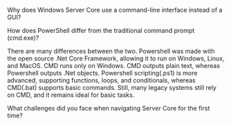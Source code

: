 
Why does Windows Server Core use a command-line interface instead of a GUI?



How does PowerShell differ from the traditional command prompt (cmd.exe)?

There are many differences between the two. Powershell was made with the open source .Net Core Framework, allowing it to run on Windows, Linux, and MacOS. CMD runs only on Windows.  CMD outputs plain text, whereas Powershell outputs .Net objects. Powershell scripting(.ps1) is more advanced, supporting functions, loops, and conditionals, whereas CMD(.bat) supports basic commands. Still, many legacy systems still rely on CMD, and it remains ideal for basic tasks.


What challenges did you face when navigating Server Core for the first time?